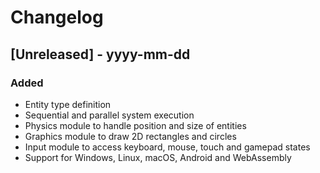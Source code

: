 # Changelog

## [Unreleased] - yyyy-mm-dd

### Added

- Entity type definition
- Sequential and parallel system execution
- Physics module to handle position and size of entities
- Graphics module to draw 2D rectangles and circles
- Input module to access keyboard, mouse, touch and gamepad states
- Support for Windows, Linux, macOS, Android and WebAssembly
